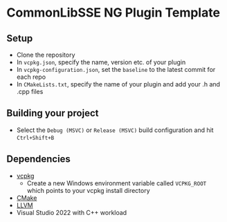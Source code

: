 # CommonLibSSE NG Plugin Template

## Setup

- Clone the repository
- In `vcpkg.json`, specify the name, version etc. of your plugin
- In `vcpkg-configuration.json`, set the `baseline` to the latest commit for each repo
- In `CMakeLists.txt`, specify the name of your plugin and add your .h and .cpp files

## Building your project

- Select the `Debug (MSVC)` or `Release (MSVC)` build configuration and hit `Ctrl+Shift+B`

## Dependencies

- [vcpkg](https://github.com/microsoft/vcpkg/releases)
  - Create a new Windows environment variable called `VCPKG_ROOT` which points to your vcpkg install directory
- [CMake](https://cmake.org/)
- [LLVM](https://github.com/llvm/llvm-project/releases)
- Visual Studio 2022 with C++ workload
